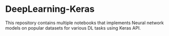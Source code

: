 # DeepLearning-Keras
This repository contains multiple notebooks that implements Neural network models on popular datasets  for various DL tasks using Keras API.
